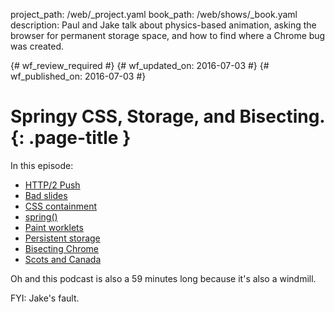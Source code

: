 project_path: /web/_project.yaml
book_path: /web/shows/_book.yaml
description: Paul and Jake talk about physics-based animation, asking the browser for permanent storage space, and how to find where a Chrome bug was created.

{# wf_review_required #}
{# wf_updated_on: 2016-07-03 #}
{# wf_published_on: 2016-07-03 #}

# Springy CSS, Storage, and Bisecting. {: .page-title }

In this episode:

* [HTTP/2 Push](https://www.igvita.com/2013/06/12/innovating-with-http-2.0-server-push/)
* [Bad slides](https://twitter.com/TStrothjohann/status/744816462745862144)
* [CSS containment](https://drafts.csswg.org/css-containment/)
* [spring()](https://webkit.org/demos/spring/)
* [Paint worklets](https://twitter.com/DasSurma/status/747417421938470912)
* [Persistent storage](https://developers.google.com/web/updates/2016/06/persistent-storage?hl=en)
* [Bisecting Chrome](https://www.chromium.org/developers/bisect-builds-py)
* [Scots and Canada](http://www.educationscotland.gov.uk/scotsandcanada/survivingthewild/winterincanada.asp)

Oh and this podcast is also a 59 minutes long because it's also a windmill.

FYI: Jake's fault.
